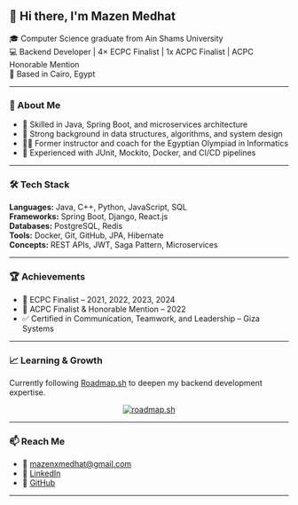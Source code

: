 ## 👋 Hi there, I'm Mazen Medhat

🎓 Computer Science graduate from Ain Shams University  
💻 Backend Developer | 4× ECPC Finalist | 1x ACPC Finalist | ACPC Honorable Mention  
📍 Based in Cairo, Egypt

---

### 🚀 About Me

- 🔧 Skilled in Java, Spring Boot, and microservices architecture  
- 🧠 Strong background in data structures, algorithms, and system design  
- 👨‍🏫 Former instructor and coach for the Egyptian Olympiad in Informatics  
- 🧪 Experienced with JUnit, Mockito, Docker, and CI/CD pipelines

---

### 🛠️ Tech Stack

**Languages:** Java, C++, Python, JavaScript, SQL  
**Frameworks:** Spring Boot, Django, React.js  
**Databases:** PostgreSQL, Redis  
**Tools:** Docker, Git, GitHub, JPA, Hibernate  
**Concepts:** REST APIs, JWT, Saga Pattern, Microservices

---

### 🏆 Achievements

- 🥉 ECPC Finalist – 2021, 2022, 2023, 2024  
- 🏅 ACPC Finalist & Honorable Mention – 2022  
- ✅ Certified in Communication, Teamwork, and Leadership – Giza Systems

---

### 📈 Learning & Growth

Currently following [Roadmap.sh](https://roadmap.sh) to deepen my backend development expertise.

<div align="center">
  <a href="https://roadmap.sh">
    <img src="https://roadmap.sh/card/tall/6878133dd8402b4cbdd0d582?variant=dark" alt="roadmap.sh" />
  </a>
</div>

---

### 📫 Reach Me

- 📧 mazenxmedhat@gmail.com  
- 🔗 [LinkedIn](https://www.linkedin.com/in/mazennmedhat)  
- 🐙 [GitHub](https://github.com/DarkTigerFAF)

---
